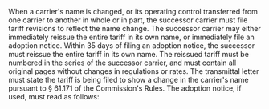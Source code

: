 When a carrier's name is changed, or its operating control transferred from one carrier to another in whole or in part, the successor carrier must file tariff revisions to reflect the name change. The successor carrier may either immediately reissue the entire tariff in its own name, or immediately file an adoption notice. Within 35 days of filing an adoption notice, the successor must reissue the entire tariff in its own name. The reissued tariff must be numbered in the series of the successor carrier, and must contain all original pages without changes in regulations or rates. The transmittal letter must state the tariff is being filed to show a change in the carrier's name pursuant to § 61.171 of the Commission's Rules. The adoption notice, if used, must read as follows:
              

